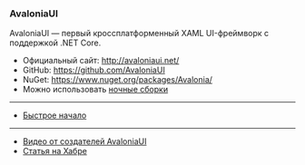 ### AvaloniaUI

AvaloniaUI — первый кроссплатформенный XAML UI-фреймворк с поддержкой .NET Core.

* Официальный сайт: http://avaloniaui.net/
* GitHub: https://github.com/AvaloniaUI
* NuGet: https://www.nuget.org/packages/Avalonia/
* Можно использовать [ночные сборки](https://github.com/AvaloniaUI/Avalonia/wiki/Using-nightly-build-feed)

* * *

* [Быстрое начало](QuickStart.md)

* * *

* [Видео от создателей AvaloniaUI](https://www.youtube.com/watch?v=8qzqweimcFs)
* [Статья на Хабре](https://habr.com/post/349394/)
